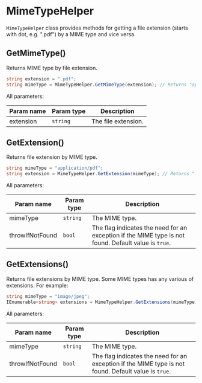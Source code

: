 # MimeTypeHelper

`MimeTypeHelper` class provides methods for getting a file extension (starts with dot, e.g. ".pdf") by a MIME type and vice versa.

## GetMimeType()

Returns MIME type by file extension.

```csharp
string extension = ".pdf";
string mimeType = MimeTypeHelper.GetMimeType(extension); // Returns "application/pdf".
```

All parameters:

| Param name | Param type | Description |
| --- | --- | --- |
| extension | `string` | The file extension. |

## GetExtension()

Returns file extension by MIME type.

```csharp
string mimeType = "application/pdf";
string extension = MimeTypeHelper.GetExtension(mimeType); // Returns ".pdf".
```

All parameters:

| Param name | Param type | Description |
| --- | --- | --- |
| mimeType | `string` | The MIME type. |
| throwIfNotFound | `bool` | The flag indicates the need for an exception if the MIME type is not found. Default value is `true`. |

## GetExtensions()

Returns file extensions by MIME type. Some MIME types has any various of extensions. For example: 

```csharp
string mimeType = "image/jpeg";
IEnumerable<string> extensions = MimeTypeHelper.GetExtensions(mimeType); // Returns (".jpe", ".jpg", ".jpeg")
```

All parameters:

| Param name | Param type | Description |
| --- | --- | --- |
| mimeType | `string` | The MIME type. |
| throwIfNotFound | `bool` | The flag indicates the need for an exception if the MIME type is not found. Default value is `true`. |
